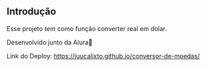 ## Introdução

Esse projeto tem como função converter real em dolar. 

Desenvolvido junto da Alura🚀


Link do Deploy:  https://juucalixto.github.io/conversor-de-moedas/
